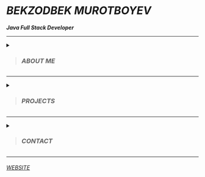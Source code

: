 # _BEKZODBEK MUROTBOYEV_ 
***_Java Full Stack Developer_***                           

---

<details>
 
 <summary>
  
  >### _ABOUT ME_ 
  
 </summary>

Talented Java Full Stack Developer skilled at completing daily assignments and contributing to team success. Always willing to take on any task. Adapts quickly to new needs and policies. Offers 2+ years in Java industry environments and top-notch abilities in Java(Servlet, Spring MVC, Spring boot) and Database(PostgreSQL, MongoDB) . Trained especially in Java Backend. Dedicated professional with demonstrated strengths in customer service, time management, and trend tracking. Good at troubleshooting problems and building successful solutions. Excellent verbal and written communicator with strong background cultivating positive relationships and exceeding goals.
 
</details>

---

<details>
 
 <summary>
  
 >### _PROJECTS_
  
 </summary>

[BitcoinBot](https://t.me/bitcoin001Bot) - This bot helps people easily manage their investments and not miss the desired point of Bitcoin. In addition, this bot is one of my personal projects developed with full external APIs and MySQL and currently available on amazon web services.
 
[RentSeeker](https://t.me/ijarachi01Bot) - This project is very useful for those who want to sell, buy, rent and look for a house to rent. This project was developed in groups, including Spring Boot, Webhook, PostgreSQL, Open Feign, Thymeleaf, Mail Sender and used communication with GitHub.
 
</details>

---

<details>
 
 <summary>
  
 >### _CONTACT_  
  
 </summary> 

###### [EMAIL](bekzod.m070@gmail.com)
##### [LinkedIn](https://www.linkedin.com/in/bekzod-murotboyev-10b4b722b/)

</details>

---

###### [WEBSITE](http://murotboyev-bekzodbek.us-east-1.elasticbeanstalk.com)
